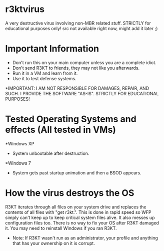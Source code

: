 # r3ktvirus
A very destructive virus involving non-MBR related stuff. STRICTLY for educational purposes only!
src not available right now, might add it later ;)

# Important Information
 - Don't run this on your main computer unless you are a complete idiot.
 - Don't send R3KT to friends, they may not like you afterwards.
 - Run it in a VM and learn from it.
 - Use it to test defense systems.
 
 *IMPORTANT: I AM NOT RESPONSIBLE FOR DAMAGES, REPAIR, AND SUCH. I PROVIDE THE SOFTWARE "AS-IS". STRICTLY FOR EDUCATIONAL PURPOSES!
 
# Tested Operating Systems and effects (All tested in VMs)
*Windows XP
  - System unbootable after destruction.
  
*Windows 7
  - System gets past startup animation and then a BSOD appears.

# How the virus destroys the OS
R3KT iterates through all files on your system drive and replaces the contents of all files with "get r3kt.". This is done in rapid speed so WFP simply can't keep up to keep critical system files alive. It also messes up configuration files too. There is no way to fix your OS after R3KT damaged it. You may need to reinstall Windows if you ran R3KT.

- Note: If R3KT wasn't run as an administrator, your profile and anything that has your ownership on it is corrupt.
